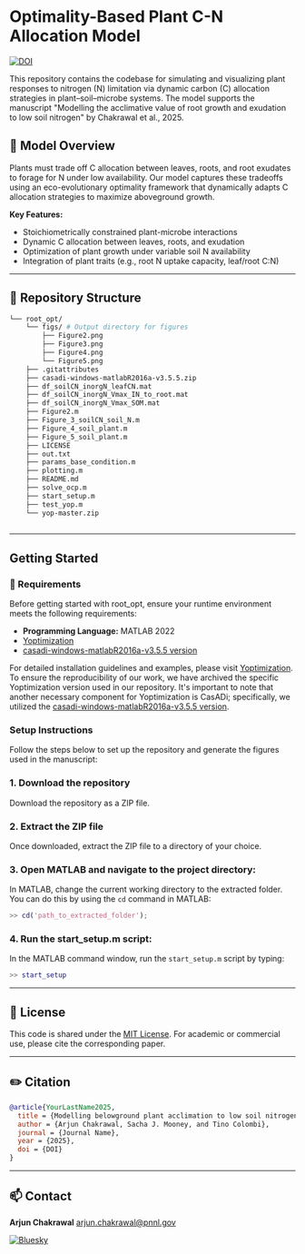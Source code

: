 # Optimality-Based Plant C-N Allocation Model
[![DOI](https://zenodo.org/badge/DOI/10.5281/zenodo.971859751.svg)](https://doi.org/10.5281/zenodo.15367433)

This repository contains the codebase for simulating and visualizing plant responses to nitrogen (N) limitation via dynamic carbon (C) allocation strategies in plant–soil–microbe systems. The model supports the manuscript "Modelling the acclimative value of root growth and exudation to low soil nitrogen" by  Chakrawal et al., 2025.

## 🌱 Model Overview
Plants must trade off C allocation between leaves, roots, and root exudates to forage for N under low availability. Our model captures these tradeoffs using an eco-evolutionary optimality framework that dynamically adapts C allocation strategies to maximize aboveground growth.

**Key Features:**
- Stoichiometrically constrained plant-microbe interactions
- Dynamic C allocation between leaves, roots, and exudation
- Optimization of plant growth under variable soil N availability
- Integration of plant traits (e.g., root N uptake capacity, leaf/root C:N)


---

## 📁 Repository Structure
```sh
└── root_opt/
    └── figs/ # Output directory for figures
        ├── Figure2.png
        ├── Figure3.png
        ├── Figure4.png
        └── Figure5.png
    ├── .gitattributes 
    ├── casadi-windows-matlabR2016a-v3.5.5.zip
    ├── df_soilCN_inorgN_leafCN.mat 
    ├── df_soilCN_inorgN_Vmax_IN_to_root.mat 
    ├── df_soilCN_inorgN_Vmax_SOM.mat 
    ├── Figure2.m 
    ├── Figure_3_soilCN_soil_N.m 
    ├── Figure_4_soil_plant.m 
    ├── Figure_5_soil_plant.m     
    ├── LICENSE 
    ├── out.txt 
    ├── params_base_condition.m
    ├── plotting.m 
    ├── README.md 
    ├── solve_ocp.m
    ├── start_setup.m
    ├── test_yop.m
    └── yop-master.zip
    
```
---
##  Getting Started

### 🧪 Requirements

Before getting started with root_opt, ensure your runtime environment meets the following requirements:
- **Programming Language:** MATLAB 2022
- [Yoptimization](https://www.yoptimization.com/)
- [casadi-windows-matlabR2016a-v3.5.5 version](https://github.com/casadi/casadi/releases/download/3.5.5/casadi-windows-matlabR2016a-v3.5.5.zip)

For detailed installation guidelines and examples, please visit [Yoptimization](https://www.yoptimization.com/). To ensure the reproducibility of our work, we have archived the specific Yoptimization version used in our repository. It's important to note that another necessary component for Yoptimization is CasADi; specifically, we utilized the [casadi-windows-matlabR2016a-v3.5.5 version](https://github.com/casadi/casadi/releases/download/3.5.5/casadi-windows-matlabR2016a-v3.5.5.zip).



### Setup Instructions

Follow the steps below to set up the repository and generate the figures used in the manuscript:

### 1. Download the repository
Download the repository as a ZIP file.

### 2. Extract the ZIP file
Once downloaded, extract the ZIP file to a directory of your choice.

### 3. Open MATLAB and navigate to the project directory:
In MATLAB, change the current working directory to the extracted folder. You can do this by using the `cd` command in MATLAB:
```matlab
>> cd('path_to_extracted_folder');
```
### 4.  Run the start_setup.m script:
In the MATLAB command window, run the `start_setup.m` script by typing:
```matlab
>> start_setup
```

---

## 📄 License

This code is shared under the [MIT License](LICENSE). For academic or commercial use, please cite the corresponding paper.

---
## ✏️ Citation

```bibtex
@article{YourLastName2025,
  title = {Modelling belowground plant acclimation to low soil nitrogen – An eco-evolutionary approach},
  author = {Arjun Chakrawal, Sacha J. Mooney, and Tino Colombi},
  journal = {Journal Name},
  year = {2025},
  doi = {DOI}
}
```
---
## 📫 Contact

**Arjun Chakrawal** arjun.chakrawal@pnnl.gov

[![Bluesky](https://img.shields.io/badge/Bluesky-0285FF?style=for-the-badge&logo=Bluesky&logoColor=white&label=%20@ArjunChakrawal)](https://t.co/qixbogmjmO)  
